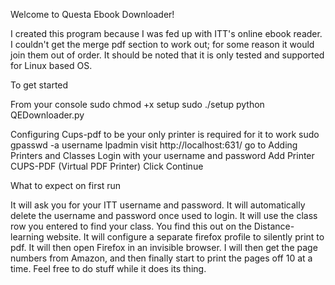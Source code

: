 Welcome to Questa Ebook Downloader!

I created this program because I was fed up with ITT's online ebook reader.
I couldn't get the merge pdf section to work out; for some reason it would join them out
of order. It should be noted that it is only tested and supported for Linux based OS.


To get started

From your console
    sudo chmod +x setup
    sudo ./setup
    python QEDownloader.py    

Configuring Cups-pdf to be your only printer is required for it to work
  sudo gpasswd -a username lpadmin
  visit http://localhost:631/
  go to Adding Printers and Classes
    Login with your username and password
  Add Printer
    CUPS-PDF (Virtual PDF Printer)
  Click Continue


What to expect on first run

It will ask you for your ITT username and password. 
It will automatically delete the username and password once used to login. 
It will use the class row you entered to find your class. You find this out on the 
Distance-learning website. 
It will configure a separate firefox profile to silently print to pdf.
It will then open Firefox in an invisible browser.
I will then get the page numbers from Amazon, and then finally start
to print the pages off 10 at a time. 
Feel free to do stuff while it does its thing. 